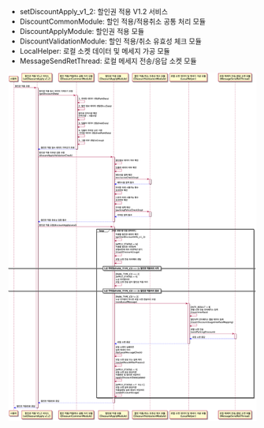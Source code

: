 -  setDiscountApply_v1_2: 할인권 적용 V1.2 서비스
-  DiscountCommonModule: 할인 적용/적용취소 공통 처리 모듈
-  DiscountApplyModule: 할인권 적용 모듈
-  DiscountValidationModule: 할인 적용/취소 유효성 체크 모듈
-  LocalHelper: 로컬 소켓 데이터 및 메세지 가공 모듈
-  MessageSendRetThread: 로컬 메세지 전송/응답 소켓 모듈

![apply](./할인권%20적용%20FLOW.png)